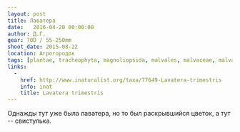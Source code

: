 ```yaml
---
layout: post
title: Лаватера
date:   2016-04-20 00:00:00
author: Д.Г.
gear: 70D / 55-250mm
shoot_date: 2015-08-22
location: Агрогородок
tags: [plantae, tracheophyta, magnoliopsida, malvales, malvaceae, malva, malva trimestris]
links:
  -
    href: http://www.inaturalist.org/taxa/77649-Lavatera-trimestris
    info: inat
    title: Lavatera trimestris
---
```


Однажды тут уже была лаватера, но то был раскрывшийся цветок, а тут -- свистулька.
